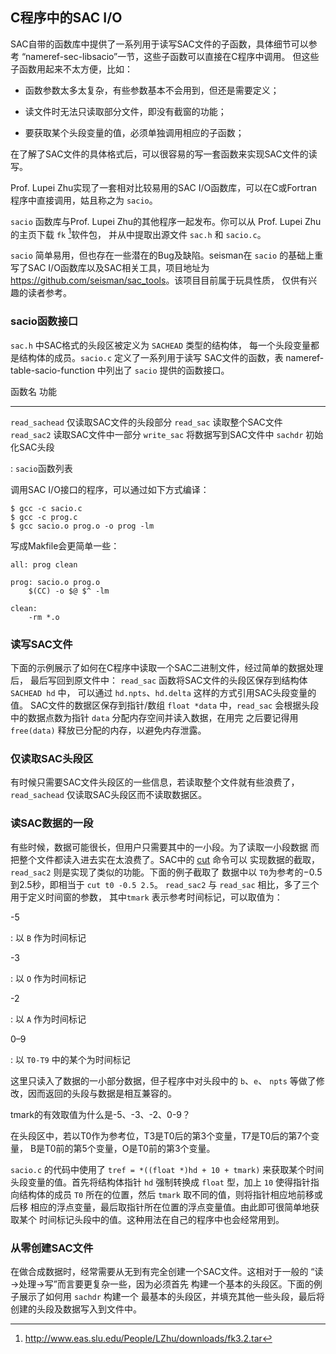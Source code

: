 ## C程序中的SAC I/O

SAC自带的函数库中提供了一系列用于读写SAC文件的子函数，具体细节可以参考
“nameref-sec-libsacio”一节，这些子函数可以直接在C程序中调用。
但这些子函数用起来不太方便，比如：

-   函数参数太多太复杂，有些参数基本不会用到，但还是需要定义；

-   读文件时无法只读取部分文件，即没有截窗的功能；

-   要获取某个头段变量的值，必须单独调用相应的子函数；

在了解了SAC文件的具体格式后，可以很容易的写一套函数来实现SAC文件的读写。

Prof. Lupei Zhu实现了一套相对比较易用的SAC I/O函数库，可以在C或Fortran
程序中直接调用，姑且称之为 `sacio`。

`sacio` 函数库与Prof. Lupei Zhu的其他程序一起发布。你可以从 Prof. Lupei
Zhu的主页下载 `fk` [^1]软件包， 并从中提取出源文件 `sac.h` 和
`sacio.c`。

`sacio` 简单易用，但也存在一些潜在的Bug及缺陷。seisman在 `sacio`
的基础上重写了SAC I/O函数库以及SAC相关工具，项目地址为
<https://github.com/seisman/sac_tools>。该项目目前属于玩具性质，
仅供有兴趣的读者参考。

### sacio函数接口

`sac.h` 中SAC格式的头段区被定义为 `SACHEAD` 类型的结构体，
每一个头段变量都是结构体的成员。`sacio.c` 定义了一系列用于读写
SAC文件的函数，表 nameref-table-sacio-function 中列出了 `sacio`
提供的函数接口。

  函数名           功能
  ---------------- -------------------------
  `read_sachead`   仅读取SAC文件的头段部分
  `read_sac`       读取整个SAC文件
  `read_sac2`      读取SAC文件中一部分
  `write_sac`      将数据写到SAC文件中
  `sachdr`         初始化SAC头段

  : `sacio`函数列表<span data-label="table:sacio-function"></span>

调用SAC I/O接口的程序，可以通过如下方式编译：

``` {.console}
$ gcc -c sacio.c
$ gcc -c prog.c
$ gcc sacio.o prog.o -o prog -lm
```

写成Makfile会更简单一些：

``` {.make}
all: prog clean

prog: sacio.o prog.o
    $(CC) -o $@ $^ -lm

clean:
    -rm *.o
```

### 读写SAC文件

下面的示例展示了如何在C程序中读取一个SAC二进制文件，经过简单的数据处理后，
最后写回到原文件中： `read_sac` 函数将SAC文件的头段区保存到结构体
`SACHEAD hd` 中， 可以通过 `hd.npts`、`hd.delta`
这样的方式引用SAC头段变量的值。 SAC文件的数据区保存到指针/数组
`float *data` 中，`read_sac` 会根据头段中的数据点数为指针 `data`
分配内存空间并读入数据，在用完 之后要记得用 `free(data)`
释放已分配的内存，以避免内存泄露。

### 仅读取SAC头段区

有时候只需要SAC文件头段区的一些信息，若读取整个文件就有些浪费了，
`read_sachead` 仅读取SAC头段区而不读取数据区。

### 读SAC数据的一段

有些时候，数据可能很长，但用户只需要其中的一小段。为了读取一小段数据
而把整个文件都读入进去实在太浪费了。SAC中的 [cut](/commands/cut.html)
命令可以 实现数据的截取，`read_sac2`
则是实现了类似的功能。下面的例子截取了 数据中以
`T0`为参考的$-0.5$到$2.5$秒，即相当于 `cut t0 -0.5 2.5`。 `read_sac2` 与
`read_sac` 相比，多了三个用于定义时间窗的参数， 其中`tmark`
表示参考时间标记，可以取值为：

-5

:   以 `B` 作为时间标记

-3

:   以 `O` 作为时间标记

-2

:   以 `A` 作为时间标记

0–9

:   以 `T0-T9` 中的某个为时间标记

这里只读入了数据的一小部分数据，但子程序中对头段中的 `b`、`e`、 `npts`
等做了修改，因而返回的头段与数据是相互兼容的。

tmark的有效取值为什么是-5、-3、-2、0-9？

在头段区中，若以T0作为参考位，T3是T0后的第3个变量，T7是T0后的第7个变量，
B是T0前的第5个变量，O是T0前的第3个变量。

`sacio.c` 的代码中使用了 `tref = *((float *)hd + 10 + tmark)`
来获取某个时间头段变量的值。首先将结构体指针 `hd` 强制转换成 `float`
型，加上 `10` 使得指针指向结构体的成员 `T0` 所在的位置，然后 `tmark`
取不同的值，则将指针相应地前移或后移
相应的浮点变量，最后取指针所在位置的浮点变量值。由此即可很简单地获取某个
时间标记头段中的值。这种用法在自己的程序中也会经常用到。

### 从零创建SAC文件

在做合成数据时，经常需要从无到有完全创建一个SAC文件。这相对于一般的
“读$\rightarrow$处理$\rightarrow$写”而言要更复杂一些，因为必须首先
构建一个基本的头段区。下面的例子展示了如何用 `sachdr` 构建一个
最基本的头段区，并填充其他一些头段，最后将创建的头段及数据写入到文件中。

[^1]: <http://www.eas.slu.edu/People/LZhu/downloads/fk3.2.tar>

